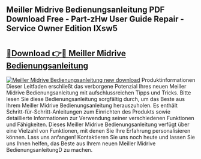 ## Meiller Midrive Bedienungsanleitung PDF Download Free - Part-zHw User Guide Repair - Service Owner Edition IXsw5

# <h2><a href="http://df0tiz.blite.top/?on=Meiller+Midrive+Bedienungsanleitung">🔗Download 👉🔴 Meiller Midrive Bedienungsanleitung</a></h2>

[![Meiller Midrive Bedienungsanleitung new download](https://i.imgur.com/lujVjoI.png)](http://df0tiz.blite.top/?on=Meiller+Midrive+Bedienungsanleitung)
Produktinformationen Dieser Leitfaden erschließt das verborgene Potenzial Ihres neuen Meiller Midrive Bedienungsanleitung mit aufschlussreichen Tipps und Tricks. Bitte lesen Sie diese Bedienungsanleitung sorgfältig durch, um das Beste aus Ihrem Meiller Midrive Bedienungsanleitung herauszuholen. Es enthält Schritt-für-Schritt-Anleitungen zum Einrichten des Produkts sowie detaillierte Informationen zur Verwendung seiner verschiedenen Funktionen und Fähigkeiten. Dieses Meiller Midrive Bedienungsanleitung verfügt über eine Vielzahl von Funktionen, mit denen Sie Ihre Erfahrung personalisieren können. Lass uns anfangen! Kontaktieren Sie uns noch heute und lassen Sie uns Ihnen helfen, das Beste aus Ihrem neuen Meiller Midrive BedienungsanleitungD zu machen.
